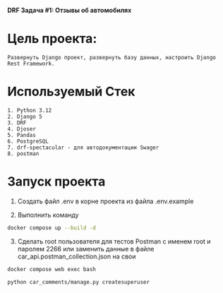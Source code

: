 **DRF Задача #1: Отзывы об автомобилях**

# Цель проекта:

    Развернуть Django проект, развернуть базу данных, настроить Django Rest Framework.

# Используемый Стек

    1. Python 3.12
    2. Django 5
    3. DRF
    4. Djoser
    5. Pandas
    6. PostgreSQL
    7. drf-spectacular - для автодокументации Swager
    8. postman

# Запуск проекта

1. Создать файл .env в корне проекта из файла .env.example

2. Выполнить команду

```bash
docker compose up --build -d

```

3. Сделать root пользователя для тестов Postman с именем root и паролем 2266 или заменить данные в файле car_api.postman_collection.json на свои

```bash
docker compose web exec bash

```

```bash
python car_comments/manage.py createsuperuser
```
